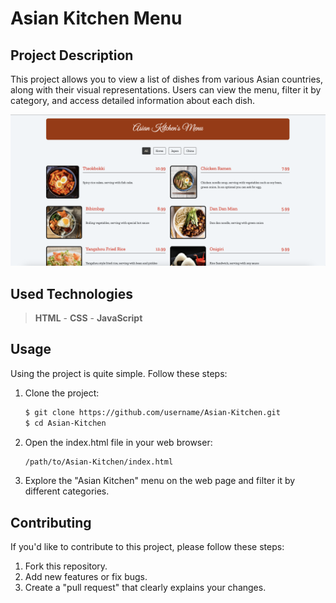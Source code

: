 # Asian Kitchen Menu

## Project Description

This project allows you to view a list of dishes from various Asian countries, along with their visual representations. Users can view the menu, filter it by category, and access detailed information about each dish.

![Asian Kitchen](images/asiankitchen.png)

## Used Technologies

> **HTML** - **CSS** - **JavaScript**

## Usage

Using the project is quite simple. Follow these steps:

1. Clone the project:

   ```bash
   $ git clone https://github.com/username/Asian-Kitchen.git
   $ cd Asian-Kitchen
   ```

2. Open the index.html file in your web browser:
   ```bash
   /path/to/Asian-Kitchen/index.html
   ```
3. Explore the "Asian Kitchen" menu on the web page and filter it by different categories.

## Contributing

If you'd like to contribute to this project, please follow these steps:

1. Fork this repository.
2. Add new features or fix bugs.
3. Create a "pull request" that clearly explains your changes.

